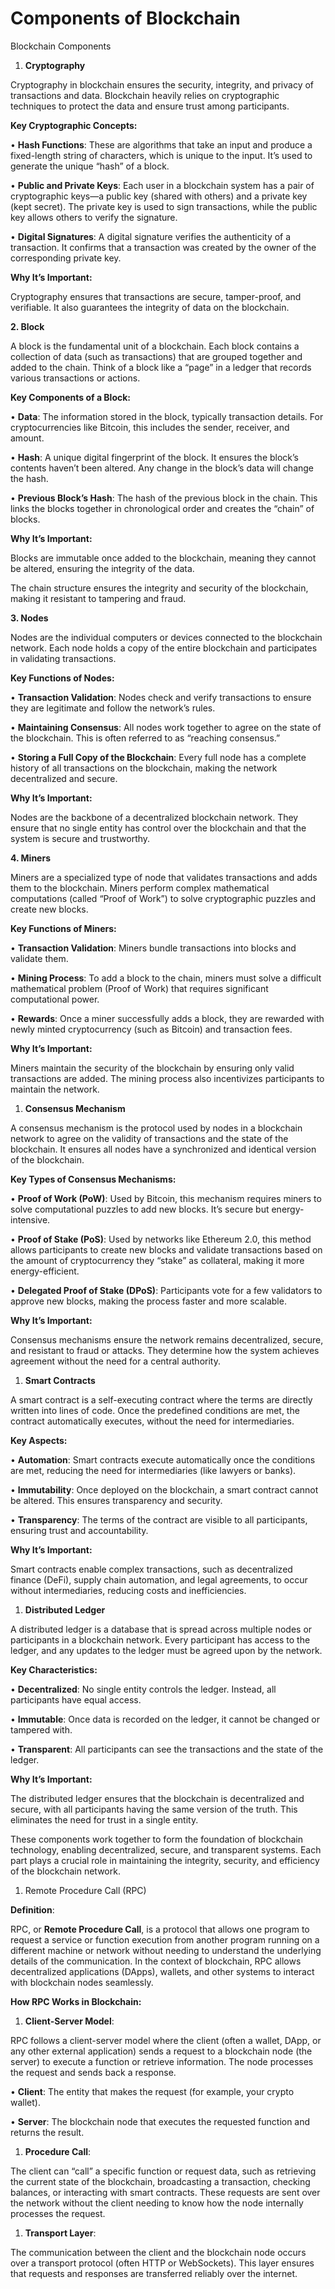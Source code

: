 # Components of Blockchain

Blockchain Components

1.  **Cryptography**

Cryptography in blockchain ensures the security, integrity, and privacy of transactions and data. Blockchain heavily relies on cryptographic techniques to protect the data and ensure trust among participants.

**Key Cryptographic Concepts:**

• **Hash Functions**: These are algorithms that take an input and produce a fixed-length string of characters, which is unique to the input. It’s used to generate the unique “hash” of a block.

• **Public and Private Keys**: Each user in a blockchain system has a pair of cryptographic keys—a public key (shared with others) and a private key (kept secret). The private key is used to sign transactions, while the public key allows others to verify the signature.

• **Digital Signatures**: A digital signature verifies the authenticity of a transaction. It confirms that a transaction was created by the owner of the corresponding private key.

**Why It’s Important:**

Cryptography ensures that transactions are secure, tamper-proof, and verifiable. It also guarantees the integrity of data on the blockchain.

**2. Block**

A block is the fundamental unit of a blockchain. Each block contains a collection of data (such as transactions) that are grouped together and added to the chain. Think of a block like a “page” in a ledger that records various transactions or actions.

**Key Components of a Block:**

• **Data**: The information stored in the block, typically transaction details. For cryptocurrencies like Bitcoin, this includes the sender, receiver, and amount.

• **Hash**: A unique digital fingerprint of the block. It ensures the block’s contents haven’t been altered. Any change in the block’s data will change the hash.

• **Previous Block’s Hash**: The hash of the previous block in the chain. This links the blocks together in chronological order and creates the “chain” of blocks.

**Why It’s Important:**

Blocks are immutable once added to the blockchain, meaning they cannot be altered, ensuring the integrity of the data.

The chain structure ensures the integrity and security of the blockchain, making it resistant to tampering and fraud.

**3. Nodes**

Nodes are the individual computers or devices connected to the blockchain network. Each node holds a copy of the entire blockchain and participates in validating transactions.

**Key Functions of Nodes:**

• **Transaction Validation**: Nodes check and verify transactions to ensure they are legitimate and follow the network’s rules.

• **Maintaining Consensus**: All nodes work together to agree on the state of the blockchain. This is often referred to as “reaching consensus.”

• **Storing a Full Copy of the Blockchain**: Every full node has a complete history of all transactions on the blockchain, making the network decentralized and secure.

**Why It’s Important:**

Nodes are the backbone of a decentralized blockchain network. They ensure that no single entity has control over the blockchain and that the system is secure and trustworthy.

**4. Miners**

Miners are a specialized type of node that validates transactions and adds them to the blockchain. Miners perform complex mathematical computations (called “Proof of Work”) to solve cryptographic puzzles and create new blocks.

**Key Functions of Miners:**

• **Transaction Validation**: Miners bundle transactions into blocks and validate them.

• **Mining Process**: To add a block to the chain, miners must solve a difficult mathematical problem (Proof of Work) that requires significant computational power.

• **Rewards**: Once a miner successfully adds a block, they are rewarded with newly minted cryptocurrency (such as Bitcoin) and transaction fees.

**Why It’s Important:**

Miners maintain the security of the blockchain by ensuring only valid transactions are added. The mining process also incentivizes participants to maintain the network.

1. **Consensus Mechanism**

A consensus mechanism is the protocol used by nodes in a blockchain network to agree on the validity of transactions and the state of the blockchain. It ensures all nodes have a synchronized and identical version of the blockchain.

**Key Types of Consensus Mechanisms:**

• **Proof of Work (PoW)**: Used by Bitcoin, this mechanism requires miners to solve computational puzzles to add new blocks. It’s secure but energy-intensive.

• **Proof of Stake (PoS)**: Used by networks like Ethereum 2.0, this method allows participants to create new blocks and validate transactions based on the amount of cryptocurrency they “stake” as collateral, making it more energy-efficient.

• **Delegated Proof of Stake (DPoS)**: Participants vote for a few validators to approve new blocks, making the process faster and more scalable.

**Why It’s Important:**

Consensus mechanisms ensure the network remains decentralized, secure, and resistant to fraud or attacks. They determine how the system achieves agreement without the need for a central authority.

1. **Smart Contracts**

A smart contract is a self-executing contract where the terms are directly written into lines of code. Once the predefined conditions are met, the contract automatically executes, without the need for intermediaries.

**Key Aspects:**

• **Automation**: Smart contracts execute automatically once the conditions are met, reducing the need for intermediaries (like lawyers or banks).

• **Immutability**: Once deployed on the blockchain, a smart contract cannot be altered. This ensures transparency and security.

• **Transparency**: The terms of the contract are visible to all participants, ensuring trust and accountability.

**Why It’s Important:**

Smart contracts enable complex transactions, such as decentralized finance (DeFi), supply chain automation, and legal agreements, to occur without intermediaries, reducing costs and inefficiencies.

1.  **Distributed Ledger**

A distributed ledger is a database that is spread across multiple nodes or participants in a blockchain network. Every participant has access to the ledger, and any updates to the ledger must be agreed upon by the network.

**Key Characteristics:**

• **Decentralized**: No single entity controls the ledger. Instead, all participants have equal access.

• **Immutable**: Once data is recorded on the ledger, it cannot be changed or tampered with.

• **Transparent**: All participants can see the transactions and the state of the ledger.

**Why It’s Important:**

The distributed ledger ensures that the blockchain is decentralized and secure, with all participants having the same version of the truth. This eliminates the need for trust in a single entity.

These components work together to form the foundation of blockchain technology, enabling decentralized, secure, and transparent systems. Each part plays a crucial role in maintaining the integrity, security, and efficiency of the blockchain network.

1. Remote Procedure Call (RPC)

**Definition**:

RPC, or **Remote Procedure Call**, is a protocol that allows one program to request a service or function execution from another program running on a different machine or network without needing to understand the underlying details of the communication. In the context of blockchain, RPC allows decentralized applications (DApps), wallets, and other systems to interact with blockchain nodes seamlessly.

**How RPC Works in Blockchain:**

1. **Client-Server Model**:

RPC follows a client-server model where the client (often a wallet, DApp, or any other external application) sends a request to a blockchain node (the server) to execute a function or retrieve information. The node processes the request and sends back a response.

• **Client**: The entity that makes the request (for example, your crypto wallet).

• **Server**: The blockchain node that executes the requested function and returns the result.

1. **Procedure Call**:

The client can “call” a specific function or request data, such as retrieving the current state of the blockchain, broadcasting a transaction, checking balances, or interacting with smart contracts. These requests are sent over the network without the client needing to know how the node internally processes the request.

1. **Transport Layer**:

The communication between the client and the blockchain node occurs over a transport protocol (often HTTP or WebSockets). This layer ensures that requests and responses are transferred reliably over the internet.
